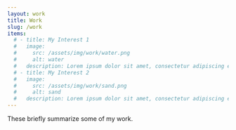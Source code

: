 ```yaml
---
layout: work
title: Work
slug: /work
items:
  # - title: My Interest 1
  #   image:
  #     src: /assets/img/work/water.png
  #     alt: water
  #   description: Lorem ipsum dolor sit amet, consectetur adipiscing elit, sed do eiusmod tempor incididunt ut labore et dolore magna aliqua. Ut enim ad minim veniam, quis nostrud exercitation ullamco laboris nisi ut aliquip ex ea commodo consequat.
  # - title: My Interest 2
  #   image:
  #     src: /assets/img/work/sand.png
  #     alt: sand
  #   description: Lorem ipsum dolor sit amet, consectetur adipiscing elit, sed do eiusmod tempor incididunt ut labore et dolore magna aliqua. Ut enim ad minim veniam, quis nostrud exercitation ullamco laboris nisi ut aliquip ex ea commodo consequat. Duis aute irure dolor in reprehenderit in voluptate velit esse cillum dolore eu fugiat nulla pariatur.
---
```


These briefly summarize some of my work.
<br />
<br />
